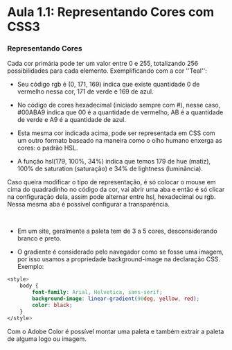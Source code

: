 # Aula 1.1: Representando Cores com CSS3

### Representando Cores 

Cada cor primária pode ter um valor entre 0 e 255, totalizando 256 possibilidades para cada elemento.
Exemplificando com a cor ''Teal'':   

 

* Seu código rgb é (0, 171, 169) indica que existe quantidade 0 de vermelho nessa cor, 171 de verde e 169 de azul.  

* No código de cores hexadecimal (iniciado sempre com #), nesse caso, #00ABA9 indica que 00 é a quantidade de vermelho, AB é a quantidade de verde e A9 é a quantidade de azul. 
 
* Esta mesma cor indicada acima, pode ser representada em CSS com um outro formato baseado na maneira como o olho humano enxerga as cores: o padrão HSL.  

* A função hsl(179, 100%, 34%) indica que temos 179 de hue (matiz), 100% de saturation (saturação) e 34% de lightness (luminância). 

 
Caso queira modificar o tipo de representação, é só colocar o mouse em cima do quadradinho no código da cor, vai abrir uma aba e então é só clicar na configuração dela, assim pode alternar entre hsl, hexadecimal ou rgb. Nessa mesma aba é possível configurar a transparência. 

<br>

* Em um site, geralmente a paleta tem de 3 a 5 cores, desconsiderando branco e preto.

* O gradiente é considerado pelo navegador como se fosse uma imagem, por isso usamos a propriedade background-image na declaração CSS. Exemplo:
~~~css
<style>
    body {
        font-family: Arial, Helvetica, sans-serif;
        background-image: linear-gradient(90deg, yellow, red);
        color: black;
    }
</style>
~~~

Com o Adobe Color é possível montar uma paleta e também extrair a paleta de alguma logo ou imagem.
